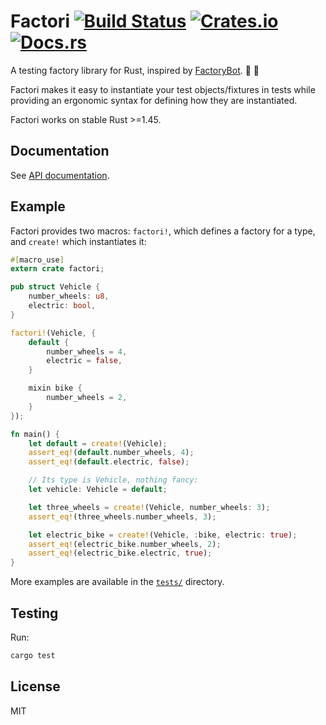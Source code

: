 # Factori [![Build Status](https://travis-ci.org/mjkillough/factori.svg?branch=master)](https://travis-ci.org/mjkillough/factori) [![Crates.io](https://img.shields.io/crates/v/factori.svg)](https://crates.io/crates/factori) [![Docs.rs](https://docs.rs/factori/badge.svg)](https://docs.rs/factori/)

A testing factory library for Rust, inspired by
[FactoryBot](https://github.com/thoughtbot/factory_bot). 🤖 🦀

Factori makes it easy to instantiate your test objects/fixtures in tests while
providing an ergonomic syntax for defining how they are instantiated.

Factori works on stable Rust >=1.45.

## Documentation

See [API documentation](https://docs.rs/factori/latest/factori/).

## Example

Factori provides two macros: `factori!`, which defines a factory for a type,
and `create!` which instantiates it:

```rust
#[macro_use]
extern crate factori;

pub struct Vehicle {
    number_wheels: u8,
    electric: bool,
}

factori!(Vehicle, {
    default {
        number_wheels = 4,
        electric = false,
    }

    mixin bike {
        number_wheels = 2,
    }
});

fn main() {
    let default = create!(Vehicle);
    assert_eq!(default.number_wheels, 4);
    assert_eq!(default.electric, false);

    // Its type is Vehicle, nothing fancy:
    let vehicle: Vehicle = default;

    let three_wheels = create!(Vehicle, number_wheels: 3);
    assert_eq!(three_wheels.number_wheels, 3);

    let electric_bike = create!(Vehicle, :bike, electric: true);
    assert_eq!(electric_bike.number_wheels, 2);
    assert_eq!(electric_bike.electric, true);
}
```

More examples are available in the
[`tests/`](https://github.com/mjkillough/factori/tree/master/tests) directory.

## Testing

Run:

```sh
cargo test
```

## License

MIT
